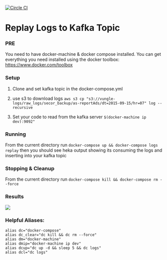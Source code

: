 [![Circle CI](https://circleci.com/gh/Vungle/replay.svg?style=svg)](https://circleci.com/gh/Vungle/replay)

# Replay Logs to Kafka Topic

### PRE

You need to have docker-machine & docker compose installed. You can get everything you need installed using the docker toolbox:
https://www.docker.com/toolbox

### Setup

1. Clone and set kafka topic in the docker-compose.yml

1. use s3 to download logs
`aws s3 cp "s3://vungle-logs/raw_logs/secor_backup/as-reportAds/dt=2015-09-15/hr=07" log --recursive`

1. Set your code to read from the kafka server `$(docker-machine ip dev):9092"`

### Running

From the current directory run `docker-compose up && docker-compose logs replay` then you should see heka output showing its consuming the logs and inserting into your kafka topic

### Stopping & Cleanup

From the current directory run `docker-compose kill && docker-compose rm --force`

### Results

![](http://d.pr/i/15tFg.gif)

### Helpful Aliases:

```
alias dc="docker-compose"
alias dc_clear="dc kill && dc rm --force"
alias dm="docker-machine"
alias dmip="docker-machine ip dev"
alias dcup="dc up -d && sleep 5 && dc logs"
alias dcl="dc logs"
```
